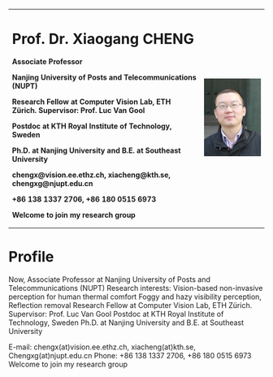 
<table border="0">
  <tr>
    <td width="75%">
      <h1>Prof. Dr. Xiaogang CHENG</h1>
      <p><b>Associate Professor </b></p>
      <p><b>Nanjing University of Posts and Telecommunications (NUPT)</b></p>
      <p><b>Research Fellow at Computer Vision Lab, ETH Zürich. Supervisor: Prof. Luc Van Gool</b></p>
      <p><b>Postdoc at KTH Royal Institute of Technology, Sweden</b></p>
      <p><b>Ph.D. at Nanjing University and B.E. at Southeast University</b></p>
      <p><b>chengx@vision.ee.ethz.ch, xiacheng@kth.se, chengxg@njupt.edu.cn </b></p>
      <p><b> +86 138 1337 2706, +86 180 0515 6973 </b></p>
      <p><b> Welcome to join my research group </b></p>
    </td>
    <td width="25%">
      <img src="/chengxg-portrait.jpg" width="100%">      
    </td>
  </tr>
</table>


# Profile
Now, Associate Professor at Nanjing University of Posts and Telecommunications (NUPT)
Research interests: Vision-based non-invasive perception for human thermal comfort
                    Foggy and hazy visibility perception, Reflection removal
Research Fellow at Computer Vision Lab, ETH Zürich. Supervisor: Prof. Luc Van Gool
Postdoc at KTH Royal Institute of Technology, Sweden
Ph.D. at Nanjing University and B.E. at Southeast University

E-mail: chengx(at)vision.ee.ethz.ch, xiacheng(at)kth.se, Chengxg(at)njupt.edu.cn
Phone: +86 138 1337 2706, +86 180 0515 6973
Welcome to join my research group 




